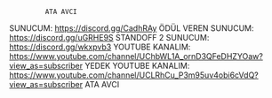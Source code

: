              ATA AVCI
SUNUCUM: https://discord.gg/CadhRAy
ÖDÜL VEREN SUNUCUM: https://discord.gg/uGRHE9S
STANDOFF 2 SUNUCUM: https://discord.gg/wkxpvb3
YOUTUBE KANALIM: https://www.youtube.com/channel/UChbWL1A_ornD3QFeDHZYOaw?view_as=subscriber
YEDEK YOUTUBE KANALIM: https://www.youtube.com/channel/UCLRhCu_P3m95uv4obi6cVdQ?view_as=subscriber
             ATA AVCI
